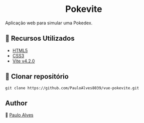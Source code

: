 <h1 align="center">Pokevite</h1>

Aplicação web para simular uma Pokedex.

## :wrench: Recursos Utilizados

- [HTML5](https://www.w3schools.com/html/)
- [CSS3](https://www.w3schools.com/css/)
- [Vite v4.2.0](https://vitejs.dev/guide/)

## :floppy_disk: Clonar repositório

```git clone https://github.com/PauloAlves8039/vue-pokevite.git```

## Author
:boy: [Paulo Alves](https://github.com/PauloAlves8039)